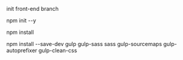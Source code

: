 init front-end branch




<!-- для настройки и установки галпа -->


npm init --y

npm install

npm install --save-dev gulp gulp-sass sass gulp-sourcemaps gulp-autoprefixer gulp-clean-css



